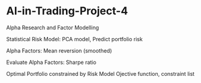 # AI-in-Trading-Project-4
Alpha Research and Factor Modelling

  Statistical Risk Model:
    PCA model, Predict portfolio risk
    
  Alpha Factors:
    Mean reversion (smoothed)
    
  Evaluate Alpha Factors:
    Sharpe ratio
  
  Optimal Portfolio constrained by Risk Model
    Ojective function, constraint list
